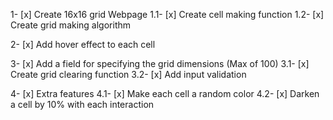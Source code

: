 1- [x] Create 16x16 grid Webpage
    1.1- [x] Create cell making function
    1.2- [x] Create grid making algorithm

2- [x] Add hover effect to each cell

3- [x] Add a field for specifying the grid dimensions (Max of 100)
    3.1- [x] Create grid clearing function
    3.2- [x] Add input validation

4- [x] Extra features
    4.1- [x] Make each cell a random color
    4.2- [x] Darken a cell by 10% with each interaction